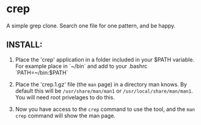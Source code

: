 # crep
A simple grep clone. Search one file for one pattern, and be happy.

## INSTALL:

1. Place the 'crep' application in a folder included in your $PATH variable.
For example place in `~/bin` and add to your .bashrc `PATH=~/bin:$PATH`

2. Place the 'crep.1.gz' file (the `man` page) in a directory man knows.
By default this will be `/usr/share/man/man1` or `/usr/local/share/man/man1`.
You will need root privelages to do this.

3. Now you have access to the `crep` command to use the tool, and the `man crep` command will show the man page.
